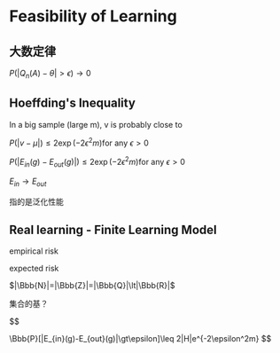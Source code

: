 # Feasibility of Learning

## 大数定律

$P(|Q_n(A)-\theta| \gt \epsilon) \rightarrow 0$

## Hoeffding's Inequality

In a big sample (large m), v is probably close to

$P(|v - \mu|) \leq 2\exp(-2\epsilon^2m) \text{for any } \epsilon > 0$

$P(|E_{in}(g) - E_{out}(g)|) \leq 2\exp(-2\epsilon^2m) \text{for any } \epsilon > 0$

$E_{in} \rightarrow E_{out}$

指的是泛化性能

## Real learning - Finite Learning Model

empirical risk

expected risk

$|\Bbb{N}|=|\Bbb{Z}|=|\Bbb{Q}|\lt|\Bbb{R}|$

集合的基？

$$ 

\Bbb{P}[|E_{in}(g)-E_{out}(g)|\gt\epsilon]\leq 2|H|e^{-2\epsilon^2m} $$